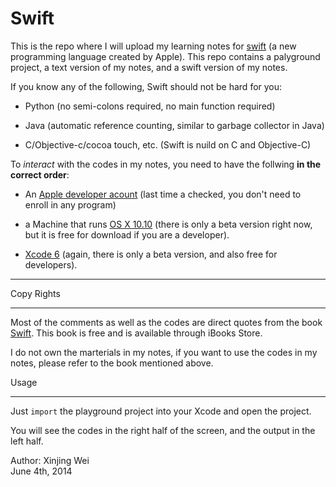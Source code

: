 Swift
=====

This is the repo where I will upload my learning notes for [swift](https://developer.apple.com/swift/) (a new programming language created by Apple). 
This repo contains a palyground project, a text version of my notes, and a swift version of my notes. 

If you know any of the following, Swift should not be hard for you:

- Python (no semi-colons required, no main function required)

- Java (automatic reference counting, similar to garbage collector in Java)

- C/Objective-c/cocoa touch, etc. (Swift is nuild on C and Objective-C)


To *interact* with the codes in my notes, you need to have the follwing **in the correct order**: 

- An [Apple developer acount](https://developer.apple.com) (last time a checked, you don't need to enroll in any program)

- a Machine that runs [OS X 10.10](https://developer.apple.com/osx/whats-new/) (there is only a beta version right now, but it is free for download if you are a developer).

- [Xcode 6](https://developer.apple.com/xcode/) (again, there is only a beta version, and also free for developers).

***

Copy Rights
***

Most of the comments as well as the codes are direct quotes from the book [Swift](https://itunes.apple.com/us/book/the-swift-programming-language/id881256329?mt=11).
This book is free and is available through iBooks Store. 

I do not own the marterials in my notes, if you want to use the codes in my notes, 
please refer to the book mentioned above.

Usage
***

Just `import` the playground project into your Xcode and open the project.

You will see the codes in the right half of the screen, and the output in the left half.




Author: Xinjing Wei
</br>
June 4th, 2014
